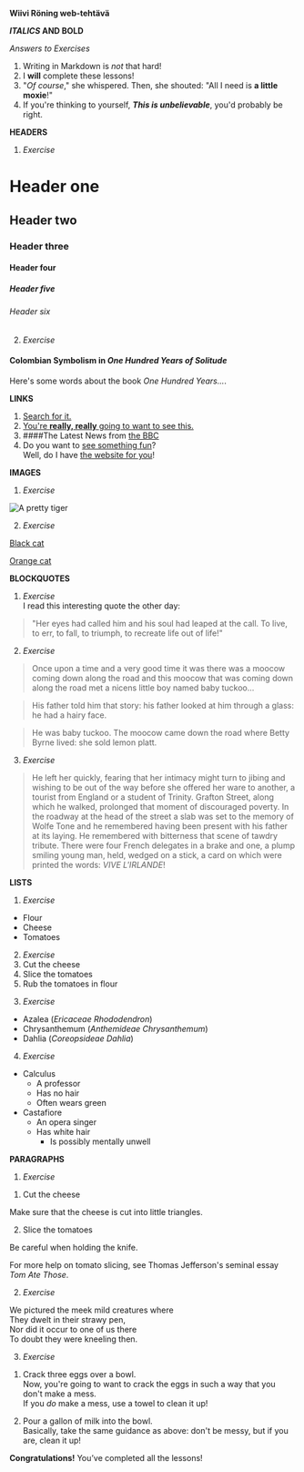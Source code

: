 **Wiivi Röning web-tehtävä** 
>
**_ITALICS_ AND BOLD**
>
_Answers to Exercises_
1. Writing in Markdown is _not_ that hard!
2. I **will** complete these lessons!
3. "_Of course_," she whispered. Then, she shouted: "All I need is **a little moxie**!"
4. If you're thinking to yourself, **_This is unbelievable_**, you'd probably be right.
 
**HEADERS**   
>
1. _Exercise_
# Header one
## Header two
### Header three
#### Header four
##### Header five
###### Header six
2. _Exercise_  
#### Colombian Symbolism in _One Hundred Years of Solitude_
Here's some words about the book _One Hundred Years..._.

**LINKS**  
1. [Search for it.](http://www.gooogle.com)
2. [You're **really, really** going to want to see this.](http://www.dailykitten.com)  
3. ####The Latest News from [the BBC](http://www.bbc.com/news)  
5. Do you want to [see something fun][a fun place]?  
Well, do I have [the website for you][another fun place]!

[a fun place]: http://www.zombo.com
[another fun place]: http://www.stumbleupon.com
**IMAGES**
1. _Exercise_   





![A pretty tiger](https://upload.wikimedia.org/wikipedia/commons/5/56/Tiger.50.jpg)









2. _Exercise_
>
[Black cat][Black]

[Orange cat][Orange]

[Black]: https://upload.wikimedia.org/wikipedia/commons/a/a3/81_INF_DIV_SSI.jpg
[Orange]: http://icons.iconarchive.com/icons/google/noto-emoji-animals-nature/256/22221-cat-icon.png


**BLOCKQUOTES**

1. _Exercise_  
I read this interesting quote the other day:

>"Her eyes had called him and his soul had leaped at the call. To live, to err, to fall, to triumph, to recreate life out of life!"


2. _Exercise_
>Once upon a time and a very good time it was there was a moocow coming down along the road and this moocow that was coming down along the road met a nicens little boy named baby tuckoo...

>His father told him that story: his father looked at him through a glass: he had a hairy face.

>He was baby tuckoo. The moocow came down the road where Betty Byrne lived: she sold lemon platt.


3. _Exercise_
>He left her quickly, fearing that her intimacy might turn to jibing and wishing to be out of the way before she offered her ware to another, a tourist from England or a student of Trinity. Grafton Street, along which he walked, prolonged that moment of discouraged poverty. In the roadway at the head of the street a slab was set to the memory of Wolfe Tone and he remembered having been present with his father at its laying. He remembered with bitterness that scene of tawdry tribute. There were four French delegates in a brake and one, a plump smiling young man, held, wedged on a stick, a card on which were printed the words: _VIVE L'IRLANDE_!

**LISTS**
 
1. _Exercise_
* Flour
* Cheese
* Tomatoes

2. _Exercise_ 
1. Cut the cheese
2. Slice the tomatoes
3. Rub the tomatoes in flour
>
3. _Exercise_
* Azalea (_Ericaceae Rhododendron_)
* Chrysanthemum (_Anthemideae Chrysanthemum_)
* Dahlia (_Coreopsideae Dahlia_)
>
4. _Exercise_
* Calculus
  * A professor
  * Has no hair
  * Often wears green
* Castafiore
  * An opera singer
  * Has white hair
    * Is possibly mentally unwell


**PARAGRAPHS**
>
1. _Exercise_
> 
  1. Cut the cheese 

  Make sure that the cheese is cut into little triangles.

2. Slice the tomatoes

  Be careful when holding the knife.
   
  For more help on tomato slicing, see Thomas Jefferson's      seminal essay _Tom Ate Those_.

>
2. _Exercise_
>
We pictured the meek mild creatures where  
They dwelt in their strawy pen,  
Nor did it occur to one of us there  
To doubt they were kneeling then.

3. _Exercise_
>
>
 1. Crack three eggs over a bowl.  
Now, you're going to want to crack the eggs in such a way that you don't make a mess.   
 If you _do_ make a mess, use a towel to clean it up!

2. Pour a gallon of milk into the bowl.  
 Basically, take the same guidance as above: don't be messy, but if you are, clean it up!


**Congratulations!**
You’ve completed all the lessons!
